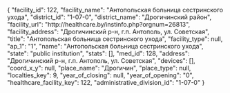 {
    "facility_id": 122,
    "facility_name": "Антопольская больница сестринского ухода",
    "district_id": "1-07-0",
    "district_name": "Дрогичинский район",
    "facility_url": "http:\/\/healthcare.by\/instinfo.php?orgnum=26813",
    "facility_address": "Дрогичинский р-н,  г.п. Антополь, ул. Советская",
    "title": "Антопольская больница сестринского ухода",
    "facility_type": null,
    "ap_1": "1",
    "name": "Антопольская больница сестринского ухода",
    "state": "public institution",
    "stats": [],
    "med_id": 128,
    "address": "Дрогичинский р-н,  г.п. Антополь, ул. Советская",
    "devices": [],
    "coord_x_y": null,
    "place_name": "Дрогичин",
    "place_type": null,
    "localties_key": 9,
    "year_of_closing": null,
    "year_of_opening": "0",
    "healthcare_facility_key": 122,
    "administrative_division_id": "1-07-0"
}
